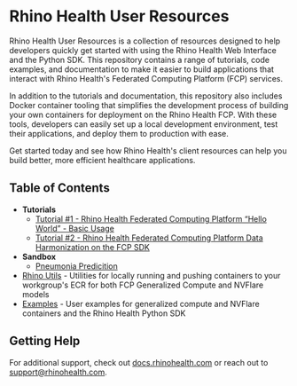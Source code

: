 # Rhino Health User Resources
Rhino Health User Resources is a collection of resources designed to help developers quickly get started with using the Rhino Health Web Interface and the Python SDK. This repository contains a range of tutorials, code examples, and documentation to make it easier to build applications that interact with Rhino Health's Federated Computing Platform (FCP) services.

In addition to the tutorials and documentation, this repository also includes Docker container tooling that simplifies the development process of building your own containers for deployment on the Rhino Health FCP. With these tools, developers can easily set up a local development environment, test their applications, and deploy them to production with ease.

Get started today and see how Rhino Health's client resources can help you build better, more efficient healthcare applications.

## Table of Contents
- **Tutorials**
  - [Tutorial #1 - Rhino Health Federated Computing Platform “Hello World” - Basic Usage](./tutorials/tutorial_1/README.md)
  - [Tutorial #2 - Rhino Health Federated Computing Platform Data Harmonization on the FCP SDK](./tutorials/tutorial_2/README.md)
- **Sandbox**
  - [Pneumonia Predicition](./sandbox/pneumonia-prediction/README,md)
- [Rhino Utils](./rhino-utils/README.md) - Utilities for locally running and pushing containers to your workgroup's ECR for both FCP Generalized Compute and NVFlare models
- [Examples](./examples/README.md) - User examples for generalized compute and NVFlare containers and the Rhino Health Python SDK


## Getting Help
For additional support, check out [docs.rhinohealth.com](https://docs.rhinohealth.com/hc/en-us) or reach out to [support@rhinohealth.com](mailto:support@rhinohealth.com).